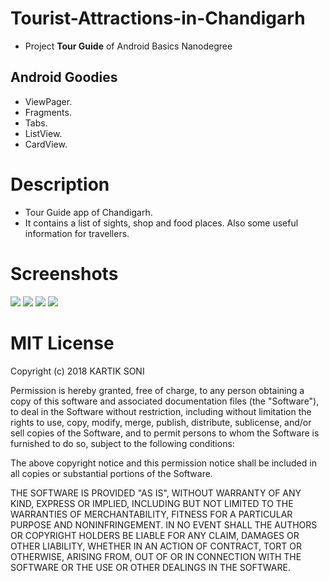 # Tourist-Attractions-in-Chandigarh

- Project **Tour Guide** of Android Basics Nanodegree

## Android Goodies
- ViewPager. 
- Fragments.
- Tabs.
- ListView.
- CardView.

# Description
- Tour Guide app of Chandigarh.
- It contains a list of sights, shop and food places. Also some useful information for travellers.

# Screenshots
![](https://github.com/kartik-soni/Tourist-Attractions-in-Chandigarh-Udacity-Project-3/blob/master/app/Screenshot%201.PNG)
![](https://github.com/kartik-soni/Tourist-Attractions-in-Chandigarh-Udacity-Project-3/blob/master/app/Screenshot%202.PNG)
![](https://github.com/kartik-soni/Tourist-Attractions-in-Chandigarh-Udacity-Project-3/blob/master/app/Screenshot%203.PNG)
![](https://github.com/kartik-soni/Tourist-Attractions-in-Chandigarh-Udacity-Project-3/blob/master/app/Screenshot%204.PNG)

# MIT License

Copyright (c) 2018 KARTIK SONI

Permission is hereby granted, free of charge, to any person obtaining a copy
of this software and associated documentation files (the "Software"), to deal
in the Software without restriction, including without limitation the rights
to use, copy, modify, merge, publish, distribute, sublicense, and/or sell
copies of the Software, and to permit persons to whom the Software is
furnished to do so, subject to the following conditions:

The above copyright notice and this permission notice shall be included in all
copies or substantial portions of the Software.

THE SOFTWARE IS PROVIDED "AS IS", WITHOUT WARRANTY OF ANY KIND, EXPRESS OR
IMPLIED, INCLUDING BUT NOT LIMITED TO THE WARRANTIES OF MERCHANTABILITY,
FITNESS FOR A PARTICULAR PURPOSE AND NONINFRINGEMENT. IN NO EVENT SHALL THE
AUTHORS OR COPYRIGHT HOLDERS BE LIABLE FOR ANY CLAIM, DAMAGES OR OTHER
LIABILITY, WHETHER IN AN ACTION OF CONTRACT, TORT OR OTHERWISE, ARISING FROM,
OUT OF OR IN CONNECTION WITH THE SOFTWARE OR THE USE OR OTHER DEALINGS IN THE
SOFTWARE.
